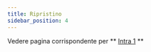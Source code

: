 ```yaml
---
title: Ripristino
sidebar_position: 4
---
```


Vedere pagina corrispondente per ** [Intra 1](/docs/finance-area/declarations/intrastat/create-from-records-intrastat1/restore) **






